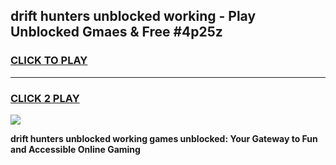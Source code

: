 
## drift hunters unblocked working - Play Unblocked Gmaes & Free #4p25z
<h3>
<a href="https://news.freeplayer.one?title=drift_hunters_unblocked_working&ref=24F">CLICK TO PLAY</a></h3>
<hr>

<h3>
<a href="https://news.freeplayer.one?title=drift_hunters_unblocked_working&ref=24F">CLICK 2 PLAY</a>
  
</h3>

<a href="https://news.freeplayer.one?title=drift_hunters_unblocked_working&ref=24F/"><img src="https://clearcache.store/games.png"></a>


**drift hunters unblocked working games unblocked: Your Gateway to Fun and Accessible Online Gaming**
